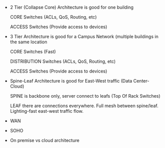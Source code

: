 - 2 Tier (Collapse Core) Architecture is good for one building

	CORE Switches (ACLs, QoS, Routing, etc)

	ACCESS Switches (Provide access to devices)

- 3 Tier Architecture is good for a Campus Network (multiple buildings in the same location

	CORE Switches (Fast)

	DISTRIBUTION Switches (ACLs, QoS, Routing, etc)

	ACCESS Switches (Provide access to devices)

- Spine-Leaf Architecture is good for East-West traffic (Data Center-Cloud)

	SPINE is backbone only, server connect to leafs (Top Of Rack Switches)

	LEAF there are connections everywhere. Full mesh between spine/leaf. Lighting-fast east-west traffic flow.

-  WAN
-  SOHO
-  On premise vs cloud architecture